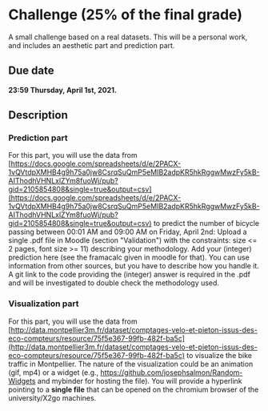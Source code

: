 # Challenge (25% of the final grade)

A small challenge based on a real datasets.
This will be a personal work, and includes an aesthetic part and prediction part.


## Due date
**23:59 Thursday, April 1st, 2021.**


## Description

### Prediction part

For this part, you will use the data from [https://docs.google.com/spreadsheets/d/e/2PACX-1vQVtdpXMHB4g9h75a0jw8CsrqSuQmP5eMIB2adpKR5hkRggwMwzFy5kB-AIThodhVHNLxlZYm8fuoWj/pub?gid=2105854808&single=true&output=csv](https://docs.google.com/spreadsheets/d/e/2PACX-1vQVtdpXMHB4g9h75a0jw8CsrqSuQmP5eMIB2adpKR5hkRggwMwzFy5kB-AIThodhVHNLxlZYm8fuoWj/pub?gid=2105854808&single=true&output=csv) to predict the number of bicycle passing between 00:01 AM and 09:00 AM on Friday, April 2nd:
Upload a single .pdf file in Moodle (section "Validation") with the constraints: size <= 2 pages, font size >= 11) describing your methodology.
Add your (integer) prediction here (see the framacalc given in moodle for that).
You can use information from other sources, but you have to describe how you handle it.
A git link to the code providing the (integer) answer is required in the .pdf and will be investigated to double check the methodology used.

### Visualization part

For this part, you will use the data from [http://data.montpellier3m.fr/dataset/comptages-velo-et-pieton-issus-des-eco-compteurs/resource/75f5e367-99fb-482f-ba5c](http://data.montpellier3m.fr/dataset/comptages-velo-et-pieton-issus-des-eco-compteurs/resource/75f5e367-99fb-482f-ba5c) to visualize the bike traffic in Montpellier. The nature of the visualization could be an animation (gif, mp4) or a widget (e.g., https://github.com/josephsalmon/Random-Widgets and mybinder for hosting the file). You will provide a hyperlink pointing to a **single file** that can be opened on the chromium browser of the university/X2go machines.